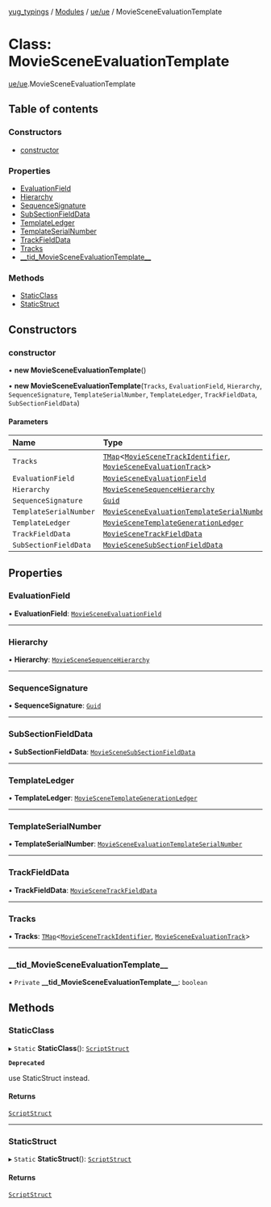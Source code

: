 [yug_typings](../README.md) / [Modules](../modules.md) / [ue/ue](../modules/ue_ue.md) / MovieSceneEvaluationTemplate

# Class: MovieSceneEvaluationTemplate

[ue/ue](../modules/ue_ue.md).MovieSceneEvaluationTemplate

## Table of contents

### Constructors

- [constructor](ue_ue.MovieSceneEvaluationTemplate.md#constructor)

### Properties

- [EvaluationField](ue_ue.MovieSceneEvaluationTemplate.md#evaluationfield)
- [Hierarchy](ue_ue.MovieSceneEvaluationTemplate.md#hierarchy)
- [SequenceSignature](ue_ue.MovieSceneEvaluationTemplate.md#sequencesignature)
- [SubSectionFieldData](ue_ue.MovieSceneEvaluationTemplate.md#subsectionfielddata)
- [TemplateLedger](ue_ue.MovieSceneEvaluationTemplate.md#templateledger)
- [TemplateSerialNumber](ue_ue.MovieSceneEvaluationTemplate.md#templateserialnumber)
- [TrackFieldData](ue_ue.MovieSceneEvaluationTemplate.md#trackfielddata)
- [Tracks](ue_ue.MovieSceneEvaluationTemplate.md#tracks)
- [\_\_tid\_MovieSceneEvaluationTemplate\_\_](ue_ue.MovieSceneEvaluationTemplate.md#__tid_moviesceneevaluationtemplate__)

### Methods

- [StaticClass](ue_ue.MovieSceneEvaluationTemplate.md#staticclass)
- [StaticStruct](ue_ue.MovieSceneEvaluationTemplate.md#staticstruct)

## Constructors

### constructor

• **new MovieSceneEvaluationTemplate**()

• **new MovieSceneEvaluationTemplate**(`Tracks`, `EvaluationField`, `Hierarchy`, `SequenceSignature`, `TemplateSerialNumber`, `TemplateLedger`, `TrackFieldData`, `SubSectionFieldData`)

#### Parameters

| Name | Type |
| :------ | :------ |
| `Tracks` | [`TMap`](../interfaces/ue_puerts.TMap.md)<[`MovieSceneTrackIdentifier`](ue_ue.MovieSceneTrackIdentifier.md), [`MovieSceneEvaluationTrack`](ue_ue.MovieSceneEvaluationTrack.md)\> |
| `EvaluationField` | [`MovieSceneEvaluationField`](ue_ue.MovieSceneEvaluationField.md) |
| `Hierarchy` | [`MovieSceneSequenceHierarchy`](ue_ue.MovieSceneSequenceHierarchy.md) |
| `SequenceSignature` | [`Guid`](ue_ue_s.Guid.md) |
| `TemplateSerialNumber` | [`MovieSceneEvaluationTemplateSerialNumber`](ue_ue.MovieSceneEvaluationTemplateSerialNumber.md) |
| `TemplateLedger` | [`MovieSceneTemplateGenerationLedger`](ue_ue.MovieSceneTemplateGenerationLedger.md) |
| `TrackFieldData` | [`MovieSceneTrackFieldData`](ue_ue.MovieSceneTrackFieldData.md) |
| `SubSectionFieldData` | [`MovieSceneSubSectionFieldData`](ue_ue.MovieSceneSubSectionFieldData.md) |

## Properties

### EvaluationField

• **EvaluationField**: [`MovieSceneEvaluationField`](ue_ue.MovieSceneEvaluationField.md)

___

### Hierarchy

• **Hierarchy**: [`MovieSceneSequenceHierarchy`](ue_ue.MovieSceneSequenceHierarchy.md)

___

### SequenceSignature

• **SequenceSignature**: [`Guid`](ue_ue_s.Guid.md)

___

### SubSectionFieldData

• **SubSectionFieldData**: [`MovieSceneSubSectionFieldData`](ue_ue.MovieSceneSubSectionFieldData.md)

___

### TemplateLedger

• **TemplateLedger**: [`MovieSceneTemplateGenerationLedger`](ue_ue.MovieSceneTemplateGenerationLedger.md)

___

### TemplateSerialNumber

• **TemplateSerialNumber**: [`MovieSceneEvaluationTemplateSerialNumber`](ue_ue.MovieSceneEvaluationTemplateSerialNumber.md)

___

### TrackFieldData

• **TrackFieldData**: [`MovieSceneTrackFieldData`](ue_ue.MovieSceneTrackFieldData.md)

___

### Tracks

• **Tracks**: [`TMap`](../interfaces/ue_puerts.TMap.md)<[`MovieSceneTrackIdentifier`](ue_ue.MovieSceneTrackIdentifier.md), [`MovieSceneEvaluationTrack`](ue_ue.MovieSceneEvaluationTrack.md)\>

___

### \_\_tid\_MovieSceneEvaluationTemplate\_\_

• `Private` **\_\_tid\_MovieSceneEvaluationTemplate\_\_**: `boolean`

## Methods

### StaticClass

▸ `Static` **StaticClass**(): [`ScriptStruct`](ue_ue.ScriptStruct.md)

**`Deprecated`**

use StaticStruct instead.

#### Returns

[`ScriptStruct`](ue_ue.ScriptStruct.md)

___

### StaticStruct

▸ `Static` **StaticStruct**(): [`ScriptStruct`](ue_ue.ScriptStruct.md)

#### Returns

[`ScriptStruct`](ue_ue.ScriptStruct.md)
